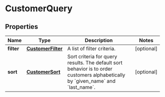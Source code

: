 
# CustomerQuery

## Properties
Name | Type | Description | Notes
------------ | ------------- | ------------- | -------------
**filter** | [**CustomerFilter**](CustomerFilter.md) | A list of filter criteria. |  [optional]
**sort** | [**CustomerSort**](CustomerSort.md) | Sort criteria for query results. The default sort behavior is to order customers alphabetically by &#x60;given_name&#x60; and &#x60;last_name&#x60;. |  [optional]



